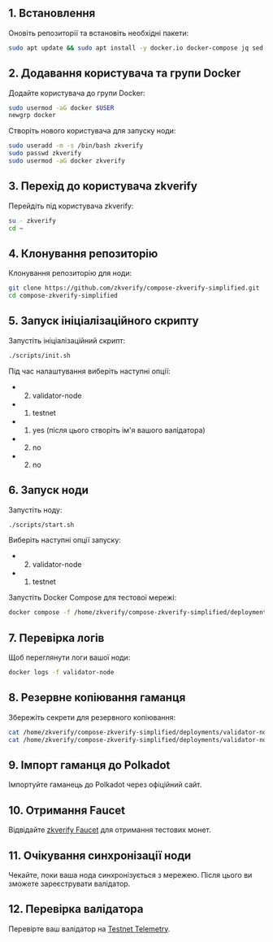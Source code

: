## 1. Встановлення
Оновіть репозиторії та встановіть необхідні пакети:

```bash
sudo apt update && sudo apt install -y docker.io docker-compose jq sed
```

## 2. Додавання користувача та групи Docker
Додайте користувача до групи Docker:

```bash
sudo usermod -aG docker $USER
newgrp docker
```

Створіть нового користувача для запуску ноди:

```bash
sudo useradd -m -s /bin/bash zkverify
sudo passwd zkverify
sudo usermod -aG docker zkverify
```

## 3. Перехід до користувача zkverify
Перейдіть під користувача zkverify:

```bash
su - zkverify
cd ~
```

## 4. Клонування репозиторію
Клонування репозиторію для ноди:

```bash
git clone https://github.com/zkverify/compose-zkverify-simplified.git
cd compose-zkverify-simplified
```

## 5. Запуск ініціалізаційного скрипту
Запустіть ініціалізаційний скрипт:

```bash
./scripts/init.sh
```

Під час налаштування виберіть наступні опції:

- 2) validator-node
- 1) testnet
- 1) yes (після цього створіть ім'я вашого валідатора)
- 2) no
- 2) no

## 6. Запуск ноди
Запустіть ноду:

```bash
./scripts/start.sh
```

Виберіть наступні опції запуску:

- 2) validator-node
- 1) testnet

Запустіть Docker Compose для тестової мережі:

```bash
docker compose -f /home/zkverify/compose-zkverify-simplified/deployments/validator-node/testnet/docker-compose.yml up -d
```

## 7. Перевірка логів
Щоб переглянути логи вашої ноди:

```bash
docker logs -f validator-node
```

## 8. Резервне копіювання гаманця
Збережіть секрети для резервного копіювання:

```bash
cat /home/zkverify/compose-zkverify-simplified/deployments/validator-node/testnet/configs/node/secrets/secret_phrase.dat
cat /home/zkverify/compose-zkverify-simplified/deployments/validator-node/testnet/configs/node/secrets/secret.json
```

## 9. Імпорт гаманця до Polkadot
Імпортуйте гаманець до Polkadot через офіційний сайт.

## 10. Отримання Faucet
Відвідайте [zkverify Faucet](https://zkverify-faucet.zkverify.io/) для отримання тестових монет.

## 11. Очікування синхронізації ноди
Чекайте, поки ваша нода синхронізується з мережею. Після цього ви зможете зареєструвати валідатор.

## 12. Перевірка валідатора
Перевірте ваш валідатор на [Testnet Telemetry](https://testnet-telemetry.zkverify.io/).
